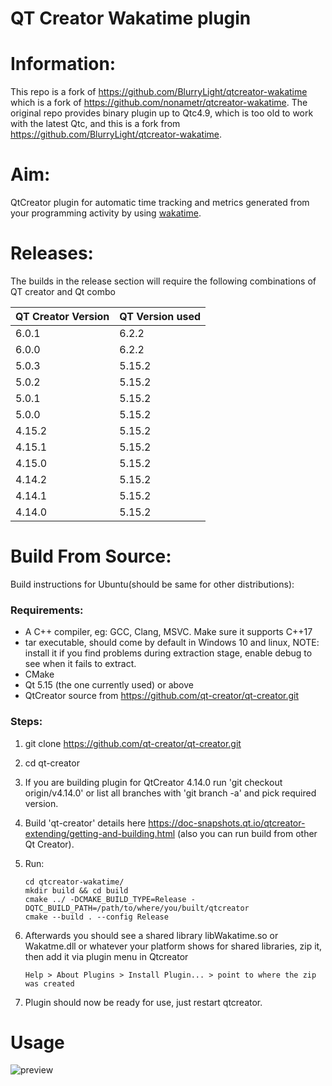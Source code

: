 # QT Creator Wakatime plugin

# Information:

This repo is a fork of https://github.com/BlurryLight/qtcreator-wakatime which is a fork of https://github.com/nonametr/qtcreator-wakatime. The original repo provides binary plugin up to Qtc4.9, which is too old to work with the latest Qtc, and this is a fork from https://github.com/BlurryLight/qtcreator-wakatime.

# Aim:
QtCreator plugin for automatic time tracking and metrics generated from your programming activity by using [wakatime](https://wakatime.com).

# Releases:

The builds in the release section will require the following combinations of QT creator and Qt combo

| QT Creator Version | QT Version used |
| ------------------ | --------------- |
| 6.0.1              | 6.2.2           |
| 6.0.0              | 6.2.2           |
| 5.0.3              | 5.15.2          |
| 5.0.2              | 5.15.2          |
| 5.0.1              | 5.15.2          |
| 5.0.0              | 5.15.2          |
| 4.15.2             | 5.15.2          |
| 4.15.1             | 5.15.2          |
| 4.15.0             | 5.15.2          |
| 4.14.2             | 5.15.2          |
| 4.14.1             | 5.15.2          |
| 4.14.0             | 5.15.2          |



# Build From Source:

Build instructions for Ubuntu(should be same for other distributions):

### Requirements:

- A C++ compiler,  eg: GCC, Clang, MSVC. Make sure it supports C++17
- tar executable, should come by default in Windows 10 and linux, 
  NOTE: install it if you find problems during extraction stage, enable debug to see when it fails to extract.
- CMake
- Qt 5.15 (the one currently used) or above
- QtCreator source from  https://github.com/qt-creator/qt-creator.git

### Steps:

1. git clone https://github.com/qt-creator/qt-creator.git

2. cd qt-creator

3. If you are building plugin for QtCreator 4.14.0 run 'git checkout origin/v4.14.0' or list all branches with 'git branch -a' and pick required version.

4. Build 'qt-creator' details here https://doc-snapshots.qt.io/qtcreator-extending/getting-and-building.html (also you can run build from other Qt Creator).

5. Run:

   ```
   cd qtcreator-wakatime/
   mkdir build && cd build
   cmake ../ -DCMAKE_BUILD_TYPE=Release -DQTC_BUILD_PATH=/path/to/where/you/built/qtcreator
   cmake --build . --config Release
   ```

   

6. Afterwards you should see a shared library libWakatime.so or Wakatme.dll or whatever your platform shows for shared libraries, zip it, then add it via plugin menu in Qtcreator

   ```
   Help > About Plugins > Install Plugin... > point to where the zip was created 
   ```

7. Plugin should now be ready for use, just restart qtcreator.

# Usage

![preview](./preview.gif)
